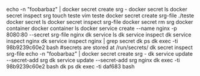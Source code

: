  echo -n "foobarbaz" | docker secret create srg -
 docker secret ls
 docker secret inspect srg
 touch teste
 vim teste
 docker secret create srg-file ./teste
 docker secret ls
 docker secret inspect srg-file
 docker secret rm srg
 docker container
 docker container ls
 docker service create --name nginx -p 8080:80 --secret srg-file nginx
 dk service ls
 dk service inspect
 dk service inspect nginx
 dk service inspect nginx | grep secret
 dk ps
 dk exec -ti 98b9239c60e2 bash #secrets are stored at /run/secrets/
 dk secret inspect srg-file
 echo -n "foobarbaz" | docker secret create srg -
 dk service update --secret-add srg
 dk service update --secret-add srg nginx
 dk exec -ti 98b9239c60e2 bash
 dk ps
 dk exec -ti daf683 bash

